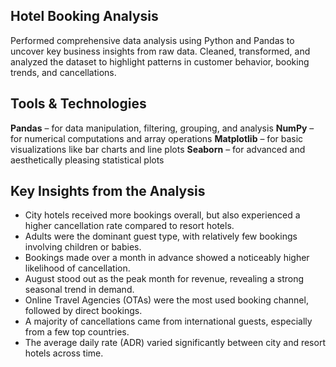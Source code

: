 ## Hotel Booking Analysis
Performed comprehensive data analysis using Python and Pandas to uncover key business insights from raw data. Cleaned, transformed, and analyzed the dataset to highlight patterns in customer behavior, booking trends, and cancellations.

## Tools & Technologies
**Pandas** – for data manipulation, filtering, grouping, and analysis
**NumPy** – for numerical computations and array operations
**Matplotlib** – for basic visualizations like bar charts and line plots
**Seaborn** – for advanced and aesthetically pleasing statistical plots

## Key Insights from the Analysis
- City hotels received more bookings overall, but also experienced a higher cancellation rate compared to resort hotels.
- Adults were the dominant guest type, with relatively few bookings involving children or babies.
- Bookings made over a month in advance showed a noticeably higher likelihood of cancellation.
- August stood out as the peak month for revenue, revealing a strong seasonal trend in demand.
- Online Travel Agencies (OTAs) were the most used booking channel, followed by direct bookings.
- A majority of cancellations came from international guests, especially from a few top countries.
- The average daily rate (ADR) varied significantly between city and resort hotels across time.



